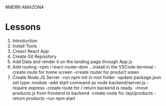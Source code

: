 #MERN AMAZONA

# Lessons
1. Introduction
2. Install Tools
3. Creact React App
4. Create Git Repository
5. Add Data and render it on the landing page through App.js
6. Add routing
-npm i react-router-dom      ...install in the VSCode terminal
-create route for home screen
-create router for product sreen
7. Create Node.JS Server
-run npm init in root folder
-update package.json set type: module
-add start command as node backend/server.js
-require express
-create route for / return backend is ready.
-move products.js from frontend to backend
-create route for /api/products
-return products
-run npm start
